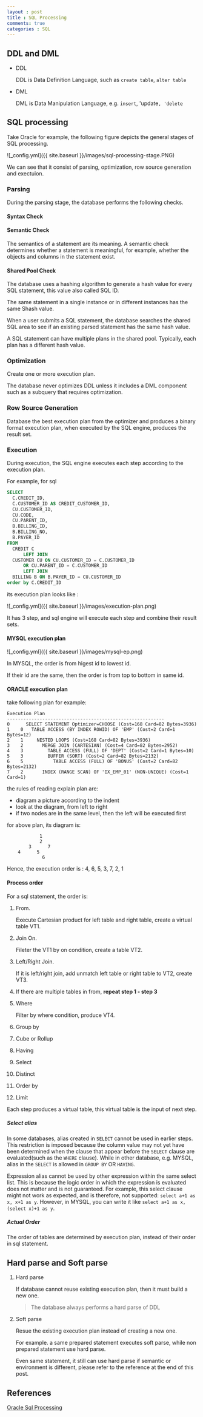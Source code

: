 ```yaml
---
layout : post
title : SQL Processing
comments: true
categories : SQL
---
```


## DDL and DML

  - DDL
    
    DDL is Data Definition Language, such as `create table`, `alter table`
    
  - DML
  
    DML is Data Manipulation Language, e.g. `insert`, 'update`, 'delete`

## SQL processing

  Take Oracle for example, the following figure depicts the general stages of SQL processing.
  
  ![_config.yml]({{ site.baseurl }}/images/sql-processing-stage.PNG)
  
  We can see that it consist of parsing, optimization, row source generation and exectuion.
  
### Parsing

  During the parsing stage, the database performs the following checks.
  
#### Syntax Check
  
#### Semantic Check
  
  The semantics of a statement are its meaning. A semantic check determines whether a statement is meaningful, 
  for example, whether the objects and columns in the statement exist.
    
#### Shared Pool Check
  
  The database uses a hashing algorithm to generate a hash value for every SQL statement, this value also called SQL ID. 
     
  The same statement in a single instance or in different instances has the same Shash value.

  When a user submits a SQL statement, the database searches the shared SQL area to see 
  if an existing parsed statement has the same hash value. 

  A SQL statement can have multiple plans in the shared pool. Typically, each plan has a different hash value. 
     
### Optimization

  Create one or more execution plan.
  
  The database never optimizes DDL unless it includes a DML component such as a subquery that requires optimization.

### Row Source Generation

  Database the best execution plan from the optimizer and produces a binary format execution plan, 
  when executed by the SQL engine, produces the result set. 

### Execution

  During execution, the SQL engine executes each step according to the execution plan.
  
  For example, for sql
  
  ```sql
  SELECT 
    C.CREDIT_ID,
    C.CUSTOMER_ID AS CREDIT_CUSTOMER_ID,
    CU.CUSTOMER_ID,
    CU.CODE,
    CU.PARENT_ID,
    B.BILLING_ID,
    B.BILLING_NO,
    B.PAYER_ID
  FROM
    CREDIT C
        LEFT JOIN
    CUSTOMER CU ON CU.CUSTOMER_ID = C.CUSTOMER_ID
        OR CU.PARENT_ID = C.CUSTOMER_ID
        LEFT JOIN
    BILLING B ON B.PAYER_ID = CU.CUSTOMER_ID
  order by C.CREDIT_ID
  ```
  
  its execution plan looks like :
  
  ![_config.yml]({{ site.baseurl }}/images/execution-plan.png)
  
  It has 3 step, and sql engine will execute each step and combine their result sets.
  
#### MYSQL execution plan

  ![_config.yml]({{ site.baseurl }}/images/mysql-ep.png)
  
  In MYSQL, the order is from higest id to lowest id. 
  
  If their id are the same, then the order is from top to bottom in same id.

#### ORACLE execution plan

take following plan for example:
   
   ```
   Execution Plan
   ----------------------------------------------------------
   0      SELECT STATEMENT Optimizer=CHOOSE (Cost=168 Card=82 Bytes=3936)
   1    0   TABLE ACCESS (BY INDEX ROWID) OF 'EMP' (Cost=2 Card=1 Bytes=12)
   2    1     NESTED LOOPS (Cost=168 Card=82 Bytes=3936)
   3    2       MERGE JOIN (CARTESIAN) (Cost=4 Card=82 Bytes=2952)
   4    3         TABLE ACCESS (FULL) OF 'DEPT' (Cost=2 Card=1 Bytes=10)
   5    3         BUFFER (SORT) (Cost=2 Card=82 Bytes=2132)
   6    5           TABLE ACCESS (FULL) OF 'BONUS' (Cost=2 Card=82 Bytes=2132)
   7    2       INDEX (RANGE SCAN) OF 'IX_EMP_01' (NON-UNIQUE) (Cost=1 Card=1)
   ```
   
   the rules of reading explain plan are:
   - diagram a picture according to the indent
   - look at the diagram, from left to right
   - if two nodes are in the same level, then the left will be executed first
   
   for above plan, its diagram is:
   
   ```
               1
               2
           3      7
       4      5
                6
   ```
   
   Hence, the execution order is : 4, 6, 5, 3, 7, 2, 1
  
#### Process order

  For a sql statement, the order is:
  
  1. From. 
  
     Execute Cartesian product for left table and right table, create a virtual table VT1.
  
  2. Join On. 
  
     Fileter the VT1 by on condition, create a table VT2.
  
  3. Left/Right Join. 
  
     If it is left/right join, add unmatch left table or right table to VT2, create VT3.
  
  4. If there are multiple tables in from, **repeat step 1 - step 3**
  
  5. Where
  
     Filter by where condition, produce VT4.
     
  6. Group by
  
  7. Cube or Rollup
  
  8. Having
  
  9. Select
  
  10. Distinct
  
  11. Order by
  
  12. Limit
  
  Each step produces a virtual table, this virtual table is the input of next step.
  
##### Select alias

  In some databases, alias created in `SELECT` cannot be used in earlier steps. This restriction is imposed because the column value may
not yet have been determined when the clause that appear before the `SELECT` clause are evaluated(such as the `WHERE` clause).
While in other database, e.g. MYSQL, alias in the `SELECT` is allowed in `GROUP BY` OR `HAVING`.

Expression alias cannot be used by other expression within the same select list. This is because the logic order in which the expression 
is evaluated does not matter and is not guaranteed. For example, this select clause might not work as expected, and is therefore,
not supported: `select a+1 as x, x+1 as y`. However, in MYSQL, you can write it like `select a+1 as x, (select x)+1 as y`.

##### Actual Order

 The order of tables are determined by execution plan, instead of their order in sql statement.

## Hard parse and Soft parse

  1. Hard parse
  
     If database cannot reuse existing execution plan, then it must build a new one.
     
     > The database always performs a hard parse of DDL
  
  2. Soft parse
  
     Resue the existing execution plan instead of creating a new one.
     
     For example. a same prepared statement executes soft parse, while non prepared statement use hard parse.
  
     Even same statement, it still can use hard parse if semantic or environment is different, please refer to the reference
  at the end of this post.

## References

  [Oracle Sql Processing](https://docs.oracle.com/database/121/TGSQL/tgsql_sqlproc.htm#TGSQL190)
